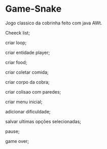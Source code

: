 # Game-Snake

Jogo classico da cobrinha feito com java AWt.

Cheeck list;

criar loop;

criar entidade player;

criar food;

criar coletar comida;

criar corpo da cobra;

criar colisao com paredes;

criar menu inicial;

adicionar dificuldade;

salvar ultimas opções selecionadas;

pause;

game over;
